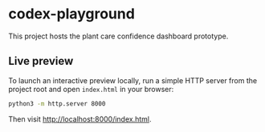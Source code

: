 # codex-playground

This project hosts the plant care confidence dashboard prototype.

## Live preview

To launch an interactive preview locally, run a simple HTTP server from the
project root and open `index.html` in your browser:

```bash
python3 -m http.server 8000
```

Then visit <http://localhost:8000/index.html>.
